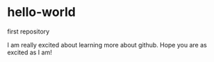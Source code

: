 # hello-world
first repository 

I am really excited about learning more about github.
Hope you are as excited as I am!

